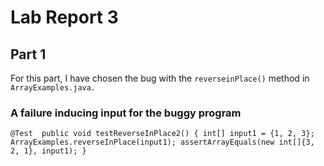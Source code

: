# Lab Report 3

## Part 1

For this part, I have chosen the bug with the `reverseinPlace()` method in `ArrayExamples.java.`

### A failure inducing input for the buggy program
`@Test 
	public void testReverseInPlace2() {
    int[] input1 = {1, 2, 3};
    ArrayExamples.reverseInPlace(input1);
    assertArrayEquals(new int[]{3, 2, 1}, input1);
	}
`
